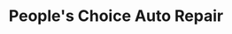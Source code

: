 ---
title: "People's Choice Auto Repair"
url: /oak-ridge/peoples-choice-auto-repair/
shop: car repair
---